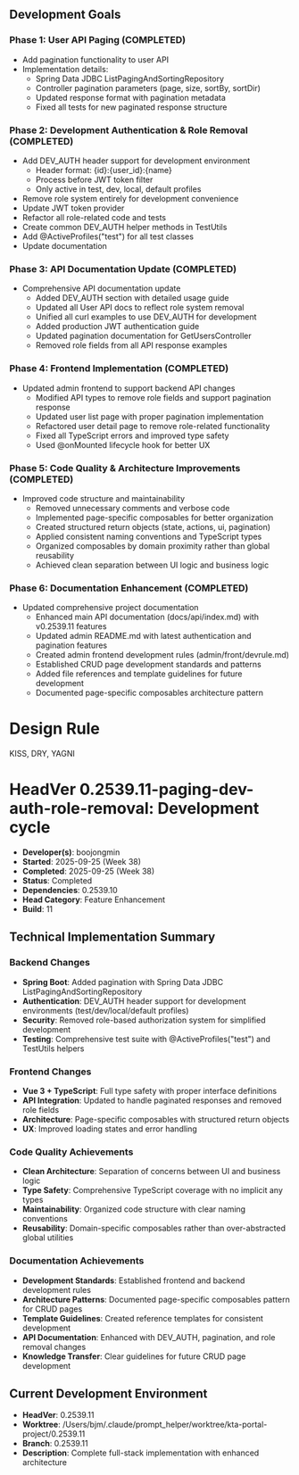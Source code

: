 ## Development Goals

### Phase 1: User API Paging (COMPLETED)
- Add pagination functionality to user API
- Implementation details:
  - Spring Data JDBC ListPagingAndSortingRepository
  - Controller pagination parameters (page, size, sortBy, sortDir)
  - Updated response format with pagination metadata
  - Fixed all tests for new paginated response structure

### Phase 2: Development Authentication & Role Removal (COMPLETED)
- Add DEV_AUTH header support for development environment
  - Header format: {id}:{user_id}:{name}
  - Process before JWT token filter
  - Only active in test, dev, local, default profiles
- Remove role system entirely for development convenience
- Update JWT token provider
- Refactor all role-related code and tests
- Create common DEV_AUTH helper methods in TestUtils
- Add @ActiveProfiles("test") for all test classes
- Update documentation

### Phase 3: API Documentation Update (COMPLETED)
- Comprehensive API documentation update
  - Added DEV_AUTH section with detailed usage guide
  - Updated all User API docs to reflect role system removal
  - Unified all curl examples to use DEV_AUTH for development
  - Added production JWT authentication guide
  - Updated pagination documentation for GetUsersController
  - Removed role fields from all API response examples

### Phase 4: Frontend Implementation (COMPLETED)
- Updated admin frontend to support backend API changes
  - Modified API types to remove role fields and support pagination response
  - Updated user list page with proper pagination implementation
  - Refactored user detail page to remove role-related functionality
  - Fixed all TypeScript errors and improved type safety
  - Used @onMounted lifecycle hook for better UX

### Phase 5: Code Quality & Architecture Improvements (COMPLETED)
- Improved code structure and maintainability
  - Removed unnecessary comments and verbose code
  - Implemented page-specific composables for better organization
  - Created structured return objects (state, actions, ui, pagination)
  - Applied consistent naming conventions and TypeScript types
  - Organized composables by domain proximity rather than global reusability
  - Achieved clean separation between UI logic and business logic

### Phase 6: Documentation Enhancement (COMPLETED)
- Updated comprehensive project documentation
  - Enhanced main API documentation (docs/api/index.md) with v0.2539.11 features
  - Updated admin README.md with latest authentication and pagination features
  - Created admin frontend development rules (admin/front/devrule.md)
  - Established CRUD page development standards and patterns
  - Added file references and template guidelines for future development
  - Documented page-specific composables architecture pattern


# Design Rule
KISS, DRY, YAGNI

# HeadVer 0.2539.11-paging-dev-auth-role-removal: Development cycle

- **Developer(s)**: boojongmin
- **Started**: 2025-09-25 (Week 38)
- **Completed**: 2025-09-25 (Week 38)
- **Status**: Completed
- **Dependencies**: 0.2539.10
- **Head Category**: Feature Enhancement
- **Build**: 11

## Technical Implementation Summary

### Backend Changes
- **Spring Boot**: Added pagination with Spring Data JDBC ListPagingAndSortingRepository
- **Authentication**: DEV_AUTH header support for development environments (test/dev/local/default profiles)
- **Security**: Removed role-based authorization system for simplified development
- **Testing**: Comprehensive test suite with @ActiveProfiles("test") and TestUtils helpers

### Frontend Changes
- **Vue 3 + TypeScript**: Full type safety with proper interface definitions
- **API Integration**: Updated to handle paginated responses and removed role fields
- **Architecture**: Page-specific composables with structured return objects
- **UX**: Improved loading states and error handling

### Code Quality Achievements
- **Clean Architecture**: Separation of concerns between UI and business logic
- **Type Safety**: Comprehensive TypeScript coverage with no implicit any types
- **Maintainability**: Organized code structure with clear naming conventions
- **Reusability**: Domain-specific composables rather than over-abstracted global utilities

### Documentation Achievements
- **Development Standards**: Established frontend and backend development rules
- **Architecture Patterns**: Documented page-specific composables pattern for CRUD pages
- **Template Guidelines**: Created reference templates for consistent development
- **API Documentation**: Enhanced with DEV_AUTH, pagination, and role removal changes
- **Knowledge Transfer**: Clear guidelines for future CRUD page development

## Current Development Environment
- **HeadVer**: 0.2539.11
- **Worktree**: /Users/bjm/.claude/prompt_helper/worktree/kta-portal-project/0.2539.11
- **Branch**: 0.2539.11
- **Description**: Complete full-stack implementation with enhanced architecture

